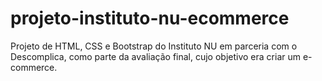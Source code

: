 # projeto-instituto-nu-ecommerce
Projeto de HTML, CSS e Bootstrap do Instituto NU em parceria com o Descomplica, como parte da avaliação final, cujo objetivo era criar um e-commerce.
